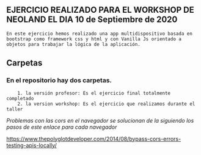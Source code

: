 ## EJERCICIO REALIZADO PARA EL WORKSHOP DE NEOLAND EL DIA 10 de Septiembre de 2020

    En este ejercicio hemos realizado una app multidispositivo basada en bootstrap como framework css y html y con Vanilla Js orientado a objetos para trabajar la lógica de la aplicación.

## Carpetas

 ### En el repositorio hay dos carpetas.
        1. la versión profesor: Es el ejercicio final totalmente completado
        2. la version workshop: Es el ejercicio que realizamos durante el taller

_Problemas con las cors en el navegador se solucionan de la siguiendo los pasos de este enlace para cada navegador_

https://www.thepolyglotdeveloper.com/2014/08/bypass-cors-errors-testing-apis-locally/